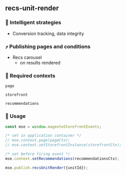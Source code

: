 ## recs-unit-render

### 🤖 Intelligent strategies

-   Conversion tracking, data integrity

### ⤴️ Publishing pages and conditions

-   Recs carousel
    -   on results rendered

### 🛄 Required contexts

`page`

`storefront`

`recommendations`

### 🔧 Usage

```javascript
const mse = window.magentoStorefrontEvents;

/* set in application container */
// mse.context.page(pageCtx);
// mse.context.setStorefrontInstance(storefrontCtx);

/* set before firing event */
mse.context.setRecommendations(recommendationsCtx);

mse.publish.recsUnitRender({unitId});
```
